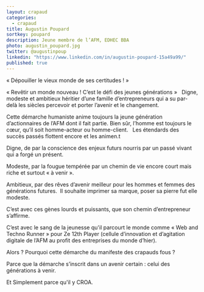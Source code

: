 ```yaml
---
layout: crapaud
categories:
  - crapaud
title: Augustin Poupard
sortkey: poupard
description: Jeune membre de l’AFM, EDHEC BBA
photo: augustin_poupard.jpg
twitter: @augustinpoup
linkedin: "https://www.linkedin.com/in/augustin-poupard-15a49a99/"
published: true
---
```


« Dépouiller le vieux monde de ses certitudes ! »

« Revêtir un monde nouveau ! C’est le défi des jeunes générations »
 
Digne, modeste et ambitieux héritier d’une famille d’entrepreneurs qui a su par-delà les siècles percevoir et porter l’avenir et le changement. 

Cette démarche humaniste anime toujours la jeune génération d’actionnaires de l’AFM dont il fait partie. Bien sûr, l’homme est toujours le cœur, qu’il soit homme-acteur ou homme-client.
 
Les étendards des succès passés flottent encore et les animen.t

Digne, de par la conscience des enjeux futurs nourris par un passé vivant qui a forgé un présent.

Modeste, par la fougue tempérée par un chemin de vie encore court mais riche et surtout « à venir ».

Ambitieux, par des rêves d’avenir meilleur pour les hommes et femmes des générations futures.  Il souhaite imprimer sa marque, poser sa pierre fut elle modeste.

C’est avec ces gènes lourds et puissants, que son chemin d’entrepreneur s’affirme.

C’est avec le sang de la jeunesse qu'il parcourt le monde comme « Web and Techno Runner » pour Ze 12th Player (cellule d’innovation et d’agitation digitale de l’AFM au profit des entreprises du monde d’hier).

Alors ? Pourquoi cette démarche du manifeste des crapauds fous ?

Parce que la démarche s’inscrit dans un avenir certain : celui des générations à venir.

Et Simplement parce qu'il y CROA.
